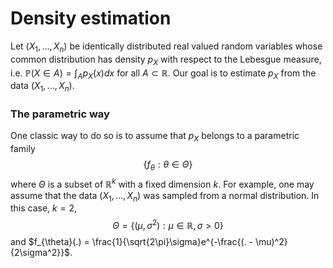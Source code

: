 # Density estimation

Let $(X_1,\ldots,X_n)$ be identically distributed real valued random variables whose common distribution has density $p_X$ with respect to the Lebesgue measure, i.e. $\mathbb{P}(X \in A) = \int_{A}p_X(x)dx$ for all $A \subset \mathbb{R}$. Our goal is to estimate $p_X$ from the data $(X_1,\ldots,X_n)$. 

### The parametric way

One classic way to do so is to assume that $p_X$ belongs to a parametric family $$\{f_{\theta} : \theta \in \Theta \}$$ where $\Theta$ is a subset of $\mathbb{R}^k$ with a fixed dimension $k$. For example, one may assume that the data $(X_1,\ldots,X_n)$ was sampled from a normal distribution. In this case, $k=2$, $$\Theta = \{(\mu, \sigma^2) : \mu \in \mathbb{R}, \sigma > 0\}$$ and $f_{\theta}(.) = \frac{1}{\sqrt{2\pi}\sigma}e^{-\frac{(. - \mu)^2}{2\sigma^2}}$.